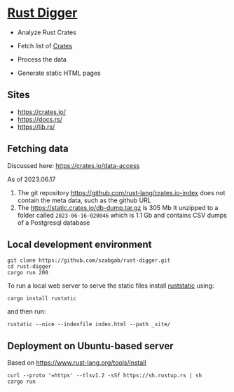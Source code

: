 # [Rust Digger](https://rust-digger.code-maven.com/)

* Analyze Rust Crates

* Fetch list of [Crates](https://crates.io/)
* Process the data
* Generate static HTML pages

## Sites

* https://crates.io/
* https://docs.rs/
* https://lib.rs/

## Fetching data

Discussed here: https://crates.io/data-access

As of 2023.06.17

1. The git repository https://github.com/rust-lang/crates.io-index does not contain the meta data, such as the github URL
1. The https://static.crates.io/db-dump.tar.gz is 305 Mb It unzipped to a folder called `2023-06-16-020046` which is 1.1 Gb and contains CSV dumps of a Postgresql database


## Local development environment

```
git clone https://github.com/szabgab/rust-digger.git
cd rust-digger
cargo run 200
```

To run a local web server to serve the static files install [ruststatic](https://github.com/szabgab/rustatic) using:

```
cargo install rustatic
```


and then run:

```
rustatic --nice --indexfile index.html --path _site/
```


## Deployment on Ubuntu-based server

Based on https://www.rust-lang.org/tools/install
```
curl --proto '=https' --tlsv1.2 -sSf https://sh.rustup.rs | sh
cargo run
```


